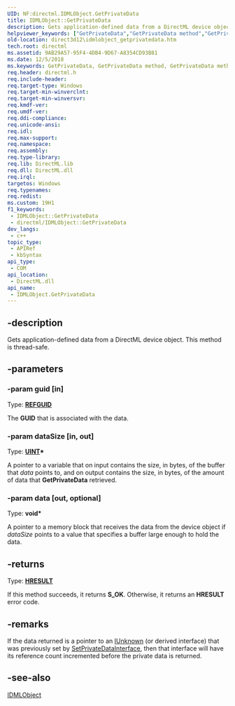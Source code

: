 ```yaml
---
UID: NF:directml.IDMLObject.GetPrivateData
title: IDMLObject::GetPrivateData
description: Gets application-defined data from a DirectML device object.
helpviewer_keywords: ["GetPrivateData","GetPrivateData method","GetPrivateData method","IDMLObject interface","IDMLObject interface","GetPrivateData method","IDMLObject.GetPrivateData","IDMLObject::GetPrivateData","direct3d12.idmlobject_getprivatedata","directml/IDMLObject::GetPrivateData"]
old-location: direct3d12\idmlobject_getprivatedata.htm
tech.root: directml
ms.assetid: 9AB29A57-95F4-4DB4-9D67-A8354CD93B81
ms.date: 12/5/2018
ms.keywords: GetPrivateData, GetPrivateData method, GetPrivateData method,IDMLObject interface, IDMLObject interface,GetPrivateData method, IDMLObject.GetPrivateData, IDMLObject::GetPrivateData, direct3d12.idmlobject_getprivatedata, directml/IDMLObject::GetPrivateData
req.header: directml.h
req.include-header: 
req.target-type: Windows
req.target-min-winverclnt: 
req.target-min-winversvr: 
req.kmdf-ver: 
req.umdf-ver: 
req.ddi-compliance: 
req.unicode-ansi: 
req.idl: 
req.max-support: 
req.namespace: 
req.assembly: 
req.type-library: 
req.lib: DirectML.lib
req.dll: DirectML.dll
req.irql: 
targetos: Windows
req.typenames: 
req.redist: 
ms.custom: 19H1
f1_keywords:
 - IDMLObject::GetPrivateData
 - directml/IDMLObject::GetPrivateData
dev_langs:
 - c++
topic_type:
 - APIRef
 - kbSyntax
api_type:
 - COM
api_location:
 - DirectML.dll
api_name:
 - IDMLObject.GetPrivateData
---
```


## -description

Gets application-defined data from a DirectML device object. This method is thread-safe.

## -parameters

### -param guid [in]

Type: **[REFGUID](/openspecs/windows_protocols/ms-oaut/6e7d7108-c213-40bc-8294-ac13fe68fd50)**

The <b>GUID</b> that is associated with the data.

### -param dataSize [in, out]

Type: <b>[UINT](/windows/desktop/winprog/windows-data-types)*</b>

A pointer to a variable that on input contains the size, in bytes, of the buffer that <i>data</i> points to, and on output contains the size, in bytes, of the amount of data that <b>GetPrivateData</b> retrieved.

### -param data [out, optional]

Type: <b>void*</b>

A pointer to a memory block that receives the data from the device object if <i>dataSize</i> points to a value that specifies a buffer large enough to hold the data.

## -returns

Type: [**HRESULT**](/windows/desktop/winprog/windows-data-types)

If this method succeeds, it returns **S_OK**. Otherwise, it returns an **HRESULT** error code.

## -remarks

If the data returned is a pointer to an [IUnknown](/windows/win32/api/unknwn/nn-unknwn-iunknown) (or derived interface) that was previously set by [SetPrivateDataInterface](/windows/win32/api/directml/nf-directml-idmlobject-setprivatedatainterface), then that interface will have its reference count incremented before the private data is returned.

## -see-also

[IDMLObject](/windows/win32/api/directml/nn-directml-idmlobject)
